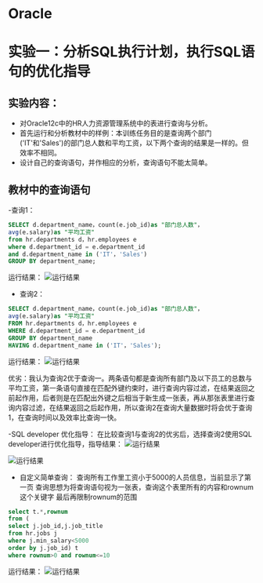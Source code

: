 # Oracle
# 实验一：分析SQL执行计划，执行SQL语句的优化指导

## 实验内容：
- 对Oracle12c中的HR人力资源管理系统中的表进行查询与分析。
- 首先运行和分析教材中的样例：本训练任务目的是查询两个部门('IT'和'Sales')的部门总人数和平均工资，以下两个查询的结果是一样的。但效率不相同。
- 设计自己的查询语句，并作相应的分析，查询语句不能太简单。

## 教材中的查询语句

-查询1：

```SQL
SELECT d.department_name，count(e.job_id)as "部门总人数"，
avg(e.salary)as "平均工资"
from hr.departments d，hr.employees e
where d.department_id = e.department_id
and d.department_name in ('IT'，'Sales')
GROUP BY department_name;
```
运行结果：
![运行结果](https://github.com/zsnbb/Oracle/blob/master/test1/zj.png)



- 查询2：
```SQL
SELECT d.department_name，count(e.job_id)as "部门总人数"，
avg(e.salary)as "平均工资"
FROM hr.departments d，hr.employees e
WHERE d.department_id = e.department_id
GROUP BY department_name
HAVING d.department_name in ('IT'，'Sales');
```
运行结果：
![运行结果](https://github.com/zsnbb/Oracle/blob/master/test1/zj1.png)

优劣：我认为查询2优于查询一。两条语句都是查询所有部门及以下员工的总数与平均工资，第一条语句直接在匹配外键约束时，进行查询内容过滤，在结果返回之前起作用，后者则是在匹配出外键之后相当于新生成一张表，再从那张表里进行查询内容过滤，在结果返回之后起作用，所以查询2在查询大量数据时将会优于查询1，在查询时间以及效率比查询一快。

-SQL developer 优化指导：
在比较查询1与查询2的优劣后，选择查询2使用SQL developer进行优化指导，指导结果：
![运行结果](https://github.com/zsnbb/Oracle/blob/master/test1/zj2.png)

![运行结果](https://github.com/zsnbb/Oracle/blob/master/test1/zj3.png)

- 自定义简单查询：
查询所有工作里工资小于5000的人员信息，当前显示了第一页
查询思想为将查询语句视为一张表，查询这个表里所有的内容和rownum这个关键字
最后再限制rownum的范围

```sql
select t.*,rownum 
from (
select j.job_id,j.job_title 
from hr.jobs j 
where j.min_salary<5000 
order by j.job_id) t 
where rownum>0 and rownum<=10
```

运行结果：
![运行结果](https://github.com/zsnbb/Oracle/blob/master/test1/zj4.png)
